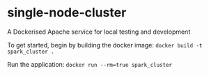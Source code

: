 # single-node-cluster
A Dockerised Apache service for local testing and development


To get started, begin by building the docker image:
`docker build -t spark_cluster .`

Run the application:
`docker run --rm=true spark_cluster`